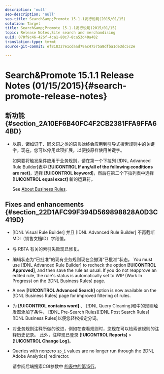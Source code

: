 ```yaml
---
description: 'null'
seo-description: 'null'
seo-title: Search&amp;Promote 15.1.1发行说明(2015/01/15)
solution: Target
title: Search&amp;Promote 15.1.1发行说明(2015/01/15)
topic: Release Notes,Site search and merchandising
uuid: 070f9c46-426f-4ca1-80c7-8ca53d40a402
translation-type: tm+mt
source-git-commit: ef818327e1cdaad79ac47575a8dfba1de3dc5c2e

---
```



# Search&amp;Promote 15.1.1 Release Notes (01/15/2015){#search-promote-release-notes}

## 新功能 {#section_2A10EF6B40FC4F2CB2381FFA9FFA64BD}

* 以前，诸如词干、同义词之类的语言始终会应用到引导式搜索规则中的关键字。现在，您可以停用此项扩展，以便按原样使用关键字。

   如果要将触发条件应用于业务规则，请在第一个下拉列 [!DNL Advanced Rule Builder]表中 **[!UICONTROL If any/all of the following conditions are met]**，选择 **[!UICONTROL keyword]**，然后在第二个下拉列表中选择 **[!UICONTROL equal exact]** 新的运算符。

   See [About Business Rules](../c-about-rules-menu/c-about-business-rules.md#concept_2A93D76216754D3D8412CDEA00BD26BD).

## Fixes and enhancements {#section_22D1AFC99F394D569898828A0D3C419D}

* [!DNL Visual Rule Builder] 并且 [!DNL Advanced Rule Builder] 不再截断MDI（销售文档ID）字段值。
* 与 RBTA 有关的索引失败现已修复。
* 编辑状态为“已批准”的现有业务规则现在会撤消“已批准”状态。 You must use [!DNL Advanced Rule Builder] to recheck the option **[!UICONTROL Approved]**, and then save the rule as usual. If you do not reapprove an edited rule, the rule&#39;s status is automatically set to WIP (Work In Progress) on the [!DNL Business Rules] page.
* A new **[!UICONTROL Advanced Search]** option is now available on the [!DNL Business Rules] page for improved filtering of rules.
* 为 **[!UICONTROL contains word]** 、 [!DNL Query Cleaning]和中的规则触发器添加了条件， [!DNL Pre-Search Rules][!DNL Post Search Rules][!DNL Business Rules]以便您轻松指定分词。
* 对业务规则注释所做的改进，例如在查看规则时，您现在可以检索该规则的注释历史记录。 此外，注释现已登录 **[!UICONTROL Reports]** > **[!UICONTROL Change Log]**。
* Queries with nonzero `sp_i` values are no longer run through the [!DNL Adobe Analytics] redirector.

   请参阅后端搜索CGI参数中 [的表中的第15行](../c-appendices/c-cgiparameters.md#reference_582E85C3886740C98FE88CA9DF7918E8)。

